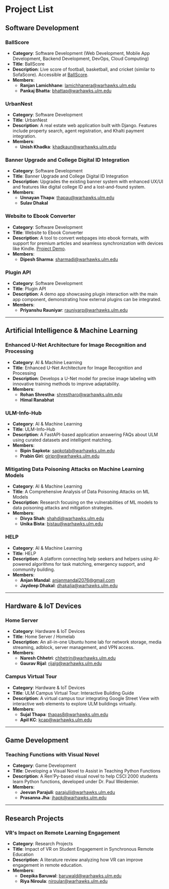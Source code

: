# Project List

## Software Development
### BallScore
- **Category**: Software Development (Web Development, Mobile App Development, Backend Development, DevOps, Cloud Computing)
- **Title**: BallScore
- **Description**: Live score of football, basketball, and cricket (similar to SofaScore). Accessible at [BallScore](https://ballscore.vercel.app).
- **Members**: 
  - **Ranjan Lamichhane**: lamichhanera@warhawks.ulm.edu
  - **Pankaj Bhatta**: bhattap@warhawks.ulm.edu

### UrbanNest
- **Category**: Software Development
- **Title**: UrbanNest
- **Description**: A real estate web application built with Django. Features include property search, agent registration, and Khalti payment integration.
- **Members**: 
  - **Unish Khadka**: khadkaun@warhawks.ulm.edu

### Banner Upgrade and College Digital ID Integration
- **Category**: Software Development
- **Title**: Banner Upgrade and College Digital ID Integration
- **Description**: Upgrades the existing banner system with enhanced UX/UI and features like digital college ID and a lost-and-found system.
- **Members**: 
  - **Unnayan Thapa**: thapau@warhawks.ulm.edu
  - **Sulav Dhakal**

### Website to Ebook Converter
- **Category**: Software Development
- **Title**: Website to Ebook Converter
- **Description**: A tool to convert webpages into ebook formats, with support for premium articles and seamless synchronization with devices like Kindle. [Project Demo](https://drive.google.com/file/d/1zZ2t8tcMa3WkMGjqXx23s5HOOgelEUCE/view?usp=sharing).
- **Members**: 
  - **Dipesh Sharma**: sharmadi@warhawks.ulm.edu

### Plugin API
- **Category**: Software Development
- **Title**: Plugin API
- **Description**: A demo app showcasing plugin interaction with the main app component, demonstrating how external plugins can be integrated.
- **Members**: 
  - **Priyanshu Rauniyar**: rauniyarp@warhawks.ulm.edu

---

## Artificial Intelligence & Machine Learning
### Enhanced U-Net Architecture for Image Recognition and Processing
- **Category**: AI & Machine Learning
- **Title**: Enhanced U-Net Architecture for Image Recognition and Processing
- **Description**: Develops a U-Net model for precise image labeling with innovative training methods to improve adaptability.
- **Members**: 
  - **Rohan Shrestha**: shrestharo@warhawks.ulm.edu
  - **Himal Ranabhat**

### ULM-Info-Hub
- **Category**: AI & Machine Learning
- **Title**: ULM-Info-Hub
- **Description**: A FastAPI-based application answering FAQs about ULM using curated datasets and intelligent matching.
- **Members**: 
  - **Bipin Sapkota**: sapkotab@warhawks.ulm.edu
  - **Prabin Giri**: giripr@warhawks.ulm.edu

### Mitigating Data Poisoning Attacks on Machine Learning Models
- **Category**: AI & Machine Learning
- **Title**: A Comprehensive Analysis of Data Poisoning Attacks on ML Models
- **Description**: Research focusing on the vulnerabilities of ML models to data poisoning attacks and mitigation strategies.
- **Members**: 
  - **Divya Shah**: shahdi@warhawks.ulm.edu
  - **Unika Bista**: bistau@warhawks.ulm.edu

### HELP
- **Category**: AI & Machine Learning
- **Title**: HELP
- **Description**: A platform connecting help seekers and helpers using AI-powered algorithms for task matching, emergency support, and community building.
- **Members**: 
  - **Anjan Mandal**: anjanmandal2076@gmail.com
  - **Jaydeep Dhakal**: dhakalja@warhawks.ulm.edu

---

## Hardware & IoT Devices
### Home Server
- **Category**: Hardware & IoT Devices
- **Title**: Home Server / Homelab
- **Description**: An all-in-one Ubuntu home lab for network storage, media streaming, adblock, server management, and VPN access.
- **Members**: 
  - **Naresh Chhetri**: chhetrin@warhawks.ulm.edu
  - **Gaurav Rijal**: rijalg@warhawks.ulm.edu

### Campus Virtual Tour
- **Category**: Hardware & IoT Devices
- **Title**: ULM Campus Virtual Tour: Interactive Building Guide
- **Description**: A virtual campus tour integrating Google Street View with interactive web elements to explore ULM buildings virtually.
- **Members**: 
  - **Sujal Thapa**: thapas8@warhawks.ulm.edu
  - **Apil KC**: kcap@warhawks.ulm.edu

---

## Game Development
### Teaching Functions with Visual Novel
- **Category**: Game Development
- **Title**: Developing a Visual Novel to Assist in Teaching Python Functions
- **Description**: A Ren'Py-based visual novel to help CSCI 2000 students learn Python functions, developed under Dr. Paul Weidemier.
- **Members**: 
  - **Jeevan Parajuli**: parajulij@warhawks.ulm.edu
  - **Prasanna Jha**: jhapk@warhawks.ulm.edu

---

## Research Projects
### VR's Impact on Remote Learning Engagement
- **Category**: Research Projects
- **Title**: Impact of VR on Student Engagement in Synchronous Remote Education
- **Description**: A literature review analyzing how VR can improve engagement in remote education.
- **Members**: 
  - **Deepika Baruwal**: baruwald@warhawks.ulm.edu
  - **Riya Niroula**: niroular@warhawks.ulm.edu
